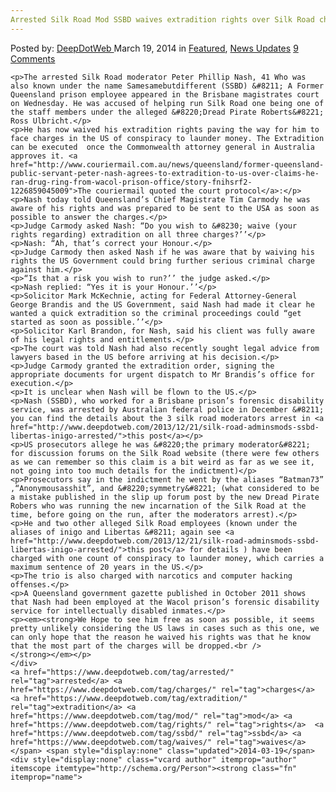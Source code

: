 ```yaml
---
Arrested Silk Road Mod SSBD waives extradition rights over Silk Road charges in US
---
```

<article class="post-listing post-4723 post type-post status-publish format-standard has-post-thumbnail hentry  tag-charges tag-extradition tag-mod tag-rights tag-ssbd tag-waives">
    <div class="post-inner">
        <span>Posted by: <a href="https://www.deepdotweb.com/author/admin/" title="">DeepDotWeb </a></span>
    <span>March 19, 2014</span>
    <span>in <a href="https://www.deepdotweb.com/category/deepdot-news/" rel="category tag">Featured</a>, <a href="https://www.deepdotweb.com/category/news-updates/" rel="category tag">News Updates</a></span>
    <span><a href="https://www.deepdotweb.com/2014/03/19/arrested-silk-road-mod-ssbd-waives-extradition-rights-silk-road-charges-us/#comments">9 Comments</a></span>
    </p>
    <div class="clear"></div>
    
    <p>The arrested Silk Road moderator Peter Phillip Nash, 41 Who was also known under the name Samesamebutdifferent (SSBD) &#8211; A Former Queensland prison employee appeared in the Brisbane magistrates court on Wednesday. He was accused of helping run Silk Road one being one of the staff members under the alleged &#8220;Dread Pirate Roberts&#8221; Ross Ulbricht.</p>
    <p>He has now waived his extradition rights paving the way for him to face charges in the US of conspiracy to launder money. The Extradition can be executed  once the Commonwealth attorney general in Australia approves it. <a href="http://www.couriermail.com.au/news/queensland/former-queensland-public-servant-peter-nash-agrees-to-extradition-to-us-over-claims-he-ran-drug-ring-from-wacol-prison-office/story-fnihsrf2-1226859045009">The couriermail quoted the court protocol</a>:</p>
    <p>Nash today told Queensland’s Chief Magistrate Tim Carmody he was aware of his rights and was prepared to be sent to the USA as soon as possible to answer the charges.</p>
    <p>Judge Carmody asked Nash: “Do you wish to &#8230; waive (your rights regarding) extradition on all three charges?’’</p>
    <p>Nash: “Ah, that’s correct your Honour.</p>
    <p>Judge Carmody then asked Nash if he was aware that by waiving his rights the US Government could bring further serious criminal charge against him.</p>
    <p>“Is that a risk you wish to run?’’ the judge asked.</p>
    <p>Nash replied: “Yes it is your Honour.’’</p>
    <p>Solicitor Mark McKechnie, acting for Federal Attorney-General George Brandis and the US Government, said Nash had made it clear he wanted a quick extradition so the criminal proceedings could “get started as soon as possible.’’</p>
    <p>Solicitor Karl Brandon, for Nash, said his client was fully aware of his legal rights and entitlements.</p>
    <p>The court was told Nash had also recently sought legal advice from lawyers based in the US before arriving at his decision.</p>
    <p>Judge Carmody granted the extradition order, signing the appropriate documents for urgent dispatch to Mr Brandis’s office for execution.</p>
    <p>It is unclear when Nash will be flown to the US.</p>
    <p>Nash (SSBD), who worked for a Brisbane prison’s forensic disability service, was arrested by Australian federal police in December &#8211; you can find the details about the 3 silk road moderators arrest in <a href="http://www.deepdotweb.com/2013/12/21/silk-road-adminsmods-ssbd-libertas-inigo-arrested/">this post</a></p>
    <p>US prosecutors allege he was &#8220;the primary moderator&#8221; for discussion forums on the Silk Road website (there were few others as we can remember so this claim is a bit weird as far as we see it, not going into too much details for the indictment)</p>
    <p>Prosecutors say in the indictment he went by the aliases “Batman73” ,“Anonymousasshit”, and &#8220;symmetry&#8221; (what considered to be a mistake published in the slip up forum post by the new Dread Pirate Robers who was running the new incarnation of the Silk Road at the time, before going on the run, after the moderators arrest).</p>
    <p>He and two other alleged Silk Road employees (known under the aliases of inigo and Libertas &#8211; again see <a href="http://www.deepdotweb.com/2013/12/21/silk-road-adminsmods-ssbd-libertas-inigo-arrested/">this post</a> for details ) have been charged with one count of conspiracy to launder money, which carries a maximum sentence of 20 years in the US.</p>
    <p>The trio is also charged with narcotics and computer hacking offenses.</p>
    <p>A Queensland government gazette published in October 2011 shows that Nash had been employed at the Wacol prison’s forensic disability service for intellectually disabled inmates.</p>
    <p><em><strong>We Hope to see him free as soon as possible, it seems pretty unlikely considering the US laws in cases such as this one, we can only hope that the reason he waived his rights was that he know that the most part of the charges will be dropped.<br />
    </strong></em></p>
    </div>
    <a href="https://www.deepdotweb.com/tag/arrested/" rel="tag">arrested</a> <a href="https://www.deepdotweb.com/tag/charges/" rel="tag">charges</a> <a href="https://www.deepdotweb.com/tag/extradition/" rel="tag">extradition</a> <a href="https://www.deepdotweb.com/tag/mod/" rel="tag">mod</a> <a href="https://www.deepdotweb.com/tag/rights/" rel="tag">rights</a>  <a href="https://www.deepdotweb.com/tag/ssbd/" rel="tag">ssbd</a> <a href="https://www.deepdotweb.com/tag/waives/" rel="tag">waives</a></span> <span style="display:none" class="updated">2014-03-19</span>
    <div style="display:none" class="vcard author" itemprop="author" itemscope itemtype="http://schema.org/Person"><strong class="fn" itemprop="name">
    
